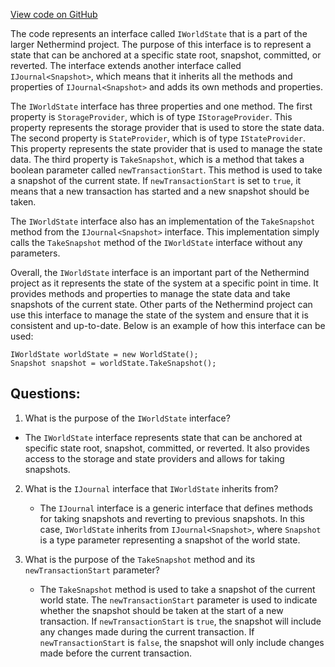 [View code on GitHub](https://github.com/nethermindeth/nethermind/Nethermind.State/IWorldState.cs)

The code represents an interface called `IWorldState` that is a part of the larger Nethermind project. The purpose of this interface is to represent a state that can be anchored at a specific state root, snapshot, committed, or reverted. The interface extends another interface called `IJournal<Snapshot>`, which means that it inherits all the methods and properties of `IJournal<Snapshot>` and adds its own methods and properties.

The `IWorldState` interface has three properties and one method. The first property is `StorageProvider`, which is of type `IStorageProvider`. This property represents the storage provider that is used to store the state data. The second property is `StateProvider`, which is of type `IStateProvider`. This property represents the state provider that is used to manage the state data. The third property is `TakeSnapshot`, which is a method that takes a boolean parameter called `newTransactionStart`. This method is used to take a snapshot of the current state. If `newTransactionStart` is set to `true`, it means that a new transaction has started and a new snapshot should be taken.

The `IWorldState` interface also has an implementation of the `TakeSnapshot` method from the `IJournal<Snapshot>` interface. This implementation simply calls the `TakeSnapshot` method of the `IWorldState` interface without any parameters.

Overall, the `IWorldState` interface is an important part of the Nethermind project as it represents the state of the system at a specific point in time. It provides methods and properties to manage the state data and take snapshots of the current state. Other parts of the Nethermind project can use this interface to manage the state of the system and ensure that it is consistent and up-to-date. Below is an example of how this interface can be used:

```
IWorldState worldState = new WorldState();
Snapshot snapshot = worldState.TakeSnapshot();
```
## Questions: 
 1. What is the purpose of the `IWorldState` interface?
   - The `IWorldState` interface represents state that can be anchored at specific state root, snapshot, committed, or reverted. It also provides access to the storage and state providers and allows for taking snapshots.
   
2. What is the `IJournal` interface that `IWorldState` inherits from?
   - The `IJournal` interface is a generic interface that defines methods for taking snapshots and reverting to previous snapshots. In this case, `IWorldState` inherits from `IJournal<Snapshot>`, where `Snapshot` is a type parameter representing a snapshot of the world state.
   
3. What is the purpose of the `TakeSnapshot` method and its `newTransactionStart` parameter?
   - The `TakeSnapshot` method is used to take a snapshot of the current world state. The `newTransactionStart` parameter is used to indicate whether the snapshot should be taken at the start of a new transaction. If `newTransactionStart` is `true`, the snapshot will include any changes made during the current transaction. If `newTransactionStart` is `false`, the snapshot will only include changes made before the current transaction.